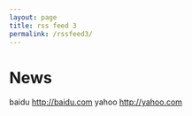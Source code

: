 ```yaml
---
layout: page
title: rss feed 3
permalink: /rssfeed3/
---
```


# News
baidu <http://baidu.com>
yahoo <http://yahoo.com>
